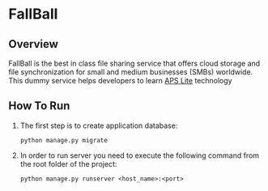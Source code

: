 # FallBall

## Overview
FallBall is the best in class file sharing service that offers cloud storage and file synchronization for small and medium businesses (SMBs) worldwide.
This dummy service helps developers to learn [APS Lite](http://aps.odin.com) technology 

## How To Run
1. The first step is to create application database:
  
    ```
    python manage.py migrate
    ```

2. In order to run server you need to execute the following command from the root folder of the project:

    ```
    python manage.py runserver <host_name>:<port>
    ```